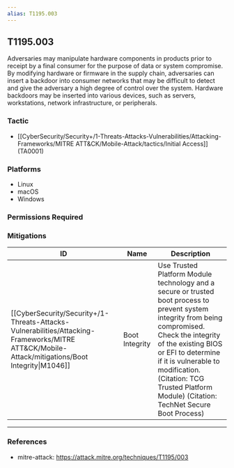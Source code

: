 ```yaml
---
alias: T1195.003
---
```


## T1195.003

Adversaries may manipulate hardware components in products prior to receipt by a final consumer for the purpose of data or system compromise. By modifying hardware or firmware in the supply chain, adversaries can insert a backdoor into consumer networks that may be difficult to detect and give the adversary a high degree of control over the system. Hardware backdoors may be inserted into various devices, such as servers, workstations, network infrastructure, or peripherals.


### Tactic
- [[CyberSecurity/Security+/1-Threats-Attacks-Vulnerabilities/Attacking-Frameworks/MITRE ATT&CK/Mobile-Attack/tactics/Initial Access]] (TA0001)

### Platforms
- Linux
- macOS
- Windows

### Permissions Required

### Mitigations

| ID | Name | Description |
| --- | --- | --- |
| [[CyberSecurity/Security+/1-Threats-Attacks-Vulnerabilities/Attacking-Frameworks/MITRE ATT&CK/Mobile-Attack/mitigations/Boot Integrity\|M1046]] | Boot Integrity | Use Trusted Platform Module technology and a secure or trusted boot process to prevent system integrity from being compromised. Check the integrity of the existing BIOS or EFI to determine if it is vulnerable to modification. (Citation: TCG Trusted Platform Module) (Citation: TechNet Secure Boot Process) |


---
### References

- mitre-attack: https://attack.mitre.org/techniques/T1195/003
